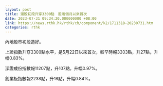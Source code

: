 ```yaml
---
layout: post
title: 滬股初段升穿3300點　逾兩個月以來首次
date: 2023-07-31 09:34:20.000000000 +08:00
link: https://news.rthk.hk/rthk/ch/component/k2/1711318-20230731.htm
categories: rthk
---
```


內地股市初段造好。

上證指數升穿3300點水平，是5月22日以來首次，較早時報3303點，升27點，升幅0.83%。

深證成份指數報11207點，升107點，升幅0.97%。

創業板指數報2238點，升18點，升幅0.84%。
